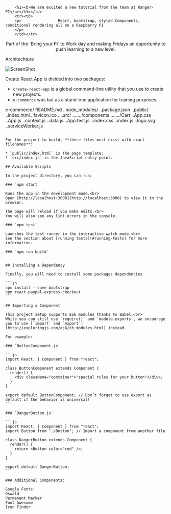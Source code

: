         <h1><b>We are excited a new tutorial from the team at Ranger-PI</b></h1></td>
        <tr><td>
        <p>                React, bootstrap, styled Components, conditional rendering all on a Raspberry PI
        </p>
        </td></tr>

<div align="center">
<p>Part of the `Bring your Pi` to Work day and making Fridays an opportunity to push learning to a new level.</p>
</div>
<div align="center">

</div>

Architechture

![ScreenShot](Architecture.png "Architechture")

Create React App is divided into two packages:

- `create-react-app` is a global command-line utility that you use to create new projects.
- `e-commerce` was but as a stand-one application for training purposes.

e-commerce/
README.md
..node_modules/
..package.json
..public/
..index.html
..favicon.ico
....src/
......./components
......./Cart
..App.css
..App.js
..context.js
..data.js
..App.test.js
..index.css
..index.js
..logo.svg
..serviceWorker.js

````

For the project to build, **these files must exist with exact filenames**:

* `public/index.html` is the page template;
* `src/index.js` is the JavaScript entry point.

## Available Scripts

In the project directory, you can run:

### `npm start`

Runs the app in the development mode.<br>
Open [http://localhost:3000](http://localhost:3000) to view it in the browser.

The page will reload if you make edits.<br>
You will also see any lint errors in the console.

### `npm test`

Launches the test runner in the interactive watch mode.<br>
See the section about [running tests](#running-tests) for more information.

### `npm run build`


## Installing a Dependency

Finally, you will need to install some packages dependencies

```sh
npm install --save bootstrap
npm react-paypal-express-checkout
```

## Importing a Component

This project setup supports ES6 modules thanks to Babel.<br>
While you can still use `require()` and `module.exports`, we encourage you to use [`import` and `export`](http://exploringjs.com/es6/ch_modules.html) instead.

For example:

### `ButtonComponent.js`

```js
import React, { Component } from "react";

class ButtonComponent extends Component {
  render() {
    <div className="container">"special rules for your button"</div>;
  }
}

export default ButtonComponent; // Don’t forget to use export as default if the behavior is universal!
```

### `DangerButton.js`

```js
import React, { Component } from "react";
import Button from "./Button"; // Import a component from another file

class DangerButton extends Component {
  render() {
    return <Button color="red" />;
  }
}

export default DangerButton;
```

### Additional Components:

Google Fonts:
Oswald
Permanent Marker
Font Awesome
Icon Finder
````
